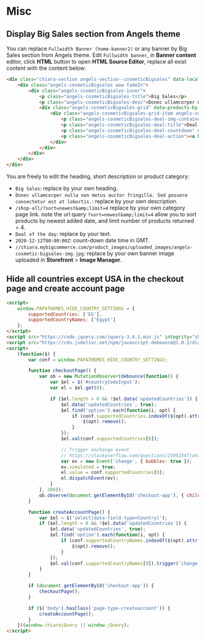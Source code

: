 # Misc

## Display Big Sales section from Angels theme

You can replace `Fullwidth Banner (home-banner2)` or any banner by Big Sales section from Angels theme. Edit `Fullwidth banner`, in **Banner content** editor, click **HTML** button to open **HTML Source Editor**, replace all exist content with the content below:

```html
<div class="chiara-section angels-section--cosmeticBigsales" data-local-banner-position="chiara-home-banner2">
    <div class="angels-cosmeticBigsales wow fadeIn">
        <div class="angels-cosmeticBigsales-inner">
            <p class="angels-cosmeticBigsales-title">Big Sales</p>
            <p class="angels-cosmeticBigsales-desc">Donec ullamcorper nulla non metus auctor fringilla. Sed posuere consectetur est at lobortis.</p>
            <div class="angels-cosmeticBigsales-grid" data-products-by-category="/shop-all/?sort=newest&amp;limit=4" data-template="angels/sections/cosmetic-bigsales-grid">
                <div class="angels-cosmeticBigsales-grid-item angels-cosmeticBigsales-grid-item--deal wow fadeIn">
                    <p class="angels-cosmeticBigsales-deal-img-container"><a href="#"><img class="angels-cosmeticBigsales-deal-img lazyload" src="data:image/gif;base64,R0lGODlhAQABAIAAAP///wAAACH5BAEAAAAALAAAAAABAAEAAAICRAEAOw==" data-src="//chiara.mybigcommerce.com/product_images/uploaded_images/angels-cosmetic-bigsales-img.jpg" width="570" height="480" alt="570x480"></a></p>
                    <p class="angels-cosmeticBigsales-deal-title">Deal of the day</p>
                    <p class="angels-cosmeticBigsales-deal-countdown" data-countdown="2020-12-12T00:00:00Z"><span class="item"><span class="day" data-countdown-day="">00</span> <span class="label">days</span></span> <span class="item seperator">:</span> <span class="item"><span class="hour" data-countdown-hour="">00</span> <span class="label">hours</span></span> <span class="item seperator">:</span> <span class="item"><span class="min" data-countdown-min="">00</span> <span class="label">mins</span></span> <span class="item seperator">:</span> <span class="item"><span class="sec" data-countdown-sec="">00</span> <span class="label">secs</span></span></p>
                    <p class="angels-cosmeticBigsales-deal-action"><a href="#">shop now</a></p>
                </div>
            </div>
        </div>
    </div>
</div>
```

You are freely to edit the heading, short description or product category:

- `Big Sales`: replace by your own heading.
- `Donec ullamcorper nulla non metus auctor fringilla. Sed posuere consectetur est at lobortis.`: replace by your own description.
- `/shop-all/?sort=newest&amp;limit=4` replace by your own category page link. note the url query `?sort=newest&amp;limit=4` allow you to sort products by newest added date, and limit number of products returned = 4.
- `Deal of the day`: replace by your text.
- `2020-12-12T00:00:00Z`: count-down date time in GMT.
- `//chiara.mybigcommerce.com/product_images/uploaded_images/angels-cosmetic-bigsales-img.jpg`: replace by your own banner image uploaded in **Storefront** > **Image Manager**.



## Hide all countries except USA in the checkout page and create account page

```html
<script>
    window.PAPATHEMES_HIDE_COUNTRY_SETTINGS = {
        supportedCountries: ['EG'],
        supportedCountryNames: ['Egypt']
    };
</script>
<script src="https://code.jquery.com/jquery-3.4.1.min.js" integrity="sha256-CSXorXvZcTkaix6Yvo6HppcZGetbYMGWSFlBw8HfCJo=" crossorigin="anonymous"></script>
<script src="https://cdn.jsdelivr.net/npm/javascript-debounce@1.0.1/dist/javascript-debounce.min.js" integrity="sha256-yppCMizPjrL8s22FQM9X70dJSYbV39pH9VA/gc2nlUE=" crossorigin="anonymous"></script>
<script>
    (function($) {
        var conf = window.PAPATHEMES_HIDE_COUNTRY_SETTINGS;

        function checkoutPage() {
            var ob = new MutationObserver(debounce(function() {
                var $el = $('#countryCodeInput');
                var el = $el.get(0);

                if ($el.length > 0 && !$el.data('updatedCountries')) {
                    $el.data('updatedCountries', true);
                    $el.find('option').each(function(i, opt) {
                        if (conf.supportedCountries.indexOf($(opt).attr('value')) === -1) {
                            $(opt).remove();
                        }
                    });
                    $el.val(conf.supportedCountries[0]);

                    // Trigger onchange event
                    // https://stackoverflow.com/questions/23892547/what-is-the-best-way-to-trigger-onchange-event-in-react-js
                    var ev = new Event('change', { bubbles: true });
                    ev.simulated = true;
                    el.value = conf.supportedCountries[0];
                    el.dispatchEvent(ev);
                }
            }, 300));
            ob.observe(document.getElementById('checkout-app'), { childList: true, subtree: true });
        }

        function createAccountPage() {
            var $el = $('select[data-field-type=Country]');
            if ($el.length > 0 && !$el.data('updatedCountries')) {
                $el.data('updatedCountries', true);
                $el.find('option').each(function(i, opt) {
                    if (conf.supportedCountryNames.indexOf($(opt).attr('value')) === -1) {
                        $(opt).remove();
                    }
                });
                $el.val(conf.supportedCountryNames[0]).trigger('change');
            }
        }

        if (document.getElementById('checkout-app')) {
            checkoutPage();
        }

        if ($('body').hasClass('page-type-createaccount')) {
            createAccountPage();
        }
    })(window.chiarajQuery || window.jQuery);
</script>
```
